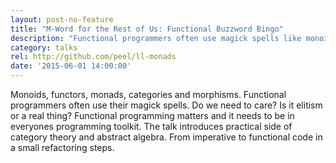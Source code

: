 ```yaml
---
layout: post-no-feature
title: "M-Word for the Rest of Us: Functional Buzzword Bingo"
description: "Functional programmers often use magick spells like monoids, functors, monads, categories, morphisms. Do we need to care? Will understanding of the words make us better programmers?"
category: talks
rel: http://github.com/peel/ll-monads
date: '2015-06-01 14:00:00'
---
```


Monoids, functors, monads, categories and morphisms. Functional programmers often use their magick spells.
Do we need to care? Is it elitism or a real thing? Functional programming matters and it needs to be in everyones programming toolkit.
The talk introduces practical side of category theory and abstract algebra. From imperative to functional code in a small refactoring steps.
